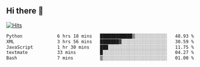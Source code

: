 ## Hi there 👋

<!--
**alihaqberdi/alihaqberdi** is a ✨ _special_ ✨ repository because its `README.md` (this file) appears on your GitHub profile.

Here are some ideas to get you started:

- 🔭 I’m currently working on ...
- 🌱 I’m currently learning ...
- 👯 I’m looking to collaborate on ...
- 🤔 I’m looking for help with ...
- 💬 Ask me about ...
- 📫 How to reach me: ...
- 😄 Pronouns: ...
- ⚡ Fun fact: ...
-->

[![Hits](https://hits.sh/github.com/alihaqberdi.svg)](https://hits.sh/github.com/alihaqberdi/)

<!--START_SECTION:waka-->

```txt
Python             6 hrs 18 mins   ████████████▒░░░░░░░░░░░░   48.93 %
XML                3 hrs 56 mins   ███████▓░░░░░░░░░░░░░░░░░   30.59 %
JavaScript         1 hr 30 mins    ███░░░░░░░░░░░░░░░░░░░░░░   11.75 %
textmate           33 mins         █░░░░░░░░░░░░░░░░░░░░░░░░   04.27 %
Bash               7 mins          ▒░░░░░░░░░░░░░░░░░░░░░░░░   01.00 %
```

<!--END_SECTION:waka-->
